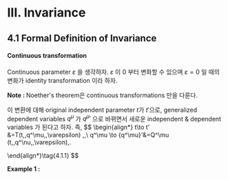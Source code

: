 III. Invariance
===



## 4.1 Formal Definition of Invariance



#### Continuous transformation 

Continuous parameter $\varepsilon$ 을 생각하자. $\varepsilon$ 이 $0$ 부터 변화할 수 있으며 $\varepsilon=0$ 일 때의 변화가 identity transformation 이라 하자. 

<b>Note : </b> Noether's theorem은 continuous transformations 만을 다룬다.



이 변환에 대해 original independent parameter $t$가 $t'$으로, generalized dependent variables $q^\mu$ 가 ${q^\mu}'$ 으로 바뀌면서 새로운 independent & dependent variables 가 된다고 하자. 즉,
$$
\begin{align*}
t\to t' &=T(t,\,q^\mu,\,\varepsilon) \,,\\
q^\mu \to {q^\mu}'&=Q^\mu (t,\,q^\nu,\,\varepsilon)\,. 

\end{align*}\tag{4.1.1}
$$


<b>Example 1 : </b> 